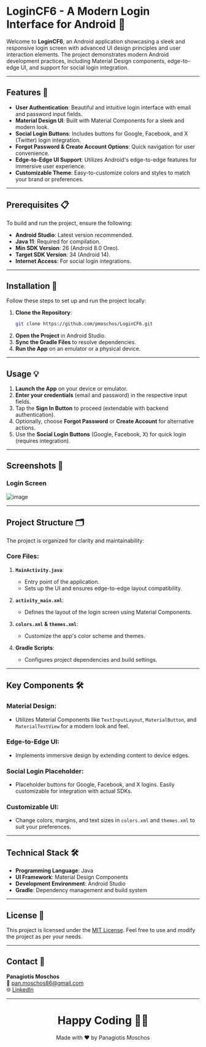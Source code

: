 # LoginCF6 - A Modern Login Interface for Android 🔐

Welcome to **LoginCF6**, an Android application showcasing a sleek and responsive login screen with advanced UI design principles and user interaction elements. The project demonstrates modern Android development practices, including Material Design components, edge-to-edge UI, and support for social login integration.

---

## Features 🌟

- **User Authentication**: Beautiful and intuitive login interface with email and password input fields.
- **Material Design UI**: Built with Material Components for a sleek and modern look.
- **Social Login Buttons**: Includes buttons for Google, Facebook, and X (Twitter) login integration.
- **Forgot Password & Create Account Options**: Quick navigation for user convenience.
- **Edge-to-Edge UI Support**: Utilizes Android's edge-to-edge features for immersive user experience.
- **Customizable Theme**: Easy-to-customize colors and styles to match your brand or preferences.

---

## Prerequisites 📋

To build and run the project, ensure the following:

- **Android Studio**: Latest version recommended.
- **Java 11**: Required for compilation.
- **Min SDK Version**: 26 (Android 8.0 Oreo).
- **Target SDK Version**: 34 (Android 14).
- **Internet Access**: For social login integrations.

---

## Installation 🔧

Follow these steps to set up and run the project locally:

1. **Clone the Repository**:
   ```bash
   git clone https://github.com/pmoschos/LoginCF6.git
   ```
2. **Open the Project** in Android Studio.
3. **Sync the Gradle Files** to resolve dependencies.
4. **Run the App** on an emulator or a physical device.

---

## Usage 💡

1. **Launch the App** on your device or emulator.
2. **Enter your credentials** (email and password) in the respective input fields.
3. Tap the **Sign In Button** to proceed (extendable with backend authentication).
4. Optionally, choose **Forgot Password** or **Create Account** for alternative actions.
5. Use the **Social Login Buttons** (Google, Facebook, X) for quick login (requires integration).

---

## Screenshots 📸

### Login Screen

![image](https://github.com/user-attachments/assets/58546128-301b-4c41-a63a-7ceb34075c76)

---

## Project Structure 🗂

The project is organized for clarity and maintainability:

### **Core Files**:

1. **`MainActivity.java`**:
   - Entry point of the application.
   - Sets up the UI and ensures edge-to-edge layout compatibility.

2. **`activity_main.xml`**:
   - Defines the layout of the login screen using Material Components.

3. **`colors.xml` & `themes.xml`**:
   - Customize the app's color scheme and themes.

4. **Gradle Scripts**:
   - Configures project dependencies and build settings.

---

## Key Components 🛠️

### **Material Design**:
- Utilizes Material Components like `TextInputLayout`, `MaterialButton`, and `MaterialTextView` for a modern look and feel.

### **Edge-to-Edge UI**:
- Implements immersive design by extending content to device edges.

### **Social Login Placeholder**:
- Placeholder buttons for Google, Facebook, and X logins. Easily customizable for integration with actual SDKs.

### **Customizable UI**:
- Change colors, margins, and text sizes in `colors.xml` and `themes.xml` to suit your preferences.

---

## Technical Stack 🛠️

- **Programming Language**: Java
- **UI Framework**: Material Design Components
- **Development Environment**: Android Studio
- **Gradle**: Dependency management and build system

---


## License 📝

This project is licensed under the [MIT License](https://mit-license.org/). Feel free to use and modify the project as per your needs.

---

## Contact 📧

**Panagiotis Moschos**  
📧 [pan.moschos86@gmail.com](mailto:pan.moschos86@gmail.com)  
🌐 [LinkedIn](https://www.linkedin.com/in/panagiotis-moschos)  

---

<h1 align="center">Happy Coding 👨‍💻</h1>

<p align="center">
  Made with ❤️ by Panagiotis Moschos
</p>

